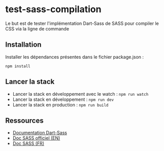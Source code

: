 # test-sass-compilation

Le but est de tester l'implémentation Dart-Sass de SASS pour compiler le CSS via la ligne de commande

## Installation

Installer les dépendances présentes dans le fichier package.json :

`npm install`

## Lancer la stack

- Lancer la stack en développement avec le watch : `npm run watch`
- Lancer la stack en développement : `npm run dev`
- Lancer la stack en production : `npm run build`

## Ressources

- [Documentation Dart-Sass](https://sass-lang.com/documentation/cli/dart-sass)
- [Doc SASS officiel (EN)](https://sass-lang.com/documentation)
- [Doc SASS (FR)](https://sass-guidelin.es/fr/)

